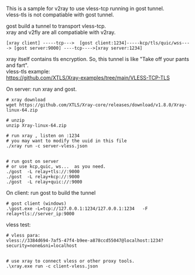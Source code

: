 This is a sample for v2ray to use vless-tcp running in gost tunnel.  
vless-tls is not compatiable with gost tunnel.  




gost build a tunnel to transport vless-tcp.   
xray and v2fly are all compatiable with v2ray.  


```
[xray client] -----tcp--->  [gost client:1234]-----kcp/tls/quic/wss----> [gost server:9000] ----tcp---->[xray server:1234]
```

xray itself contains tls encryption.  So, this tunnel is like "Take off your pants and fart".  
vless-tls example:  
https://github.com/XTLS/Xray-examples/tree/main/VLESS-TCP-TLS  






On server: run xray and gost.
```
# xray download 
wget https://github.com/XTLS/Xray-core/releases/download/v1.8.0/Xray-linux-64.zip

# unzip
unzip Xray-linux-64.zip

# run xray , listen on :1234
# you may want to modify the uuid in this file
./xray run -c server-vless.json


# run gost on server
# or use kcp,quic, ws...  as you need.
./gost  -L relay+tls://:9000
./gost  -L relay+kcp://:9000
./gost  -L relay+quic://:9000
```




On client: run gost to build the tunnel   
```
# gost client (windows)
.\gost.exe -L=tcp://127.0.0.1:1234/127.0.0.1:1234   -F relay+tls://server_ip:9000

```




vless test:
```
# vless para:
vless://3384d694-7af5-47f4-b9ee-a878ccd55047@localhost:1234?security=none&sni=localhost


# use xray to connect vless or other proxy tools. 
.\xray.exe run -c client-vless.json

```
